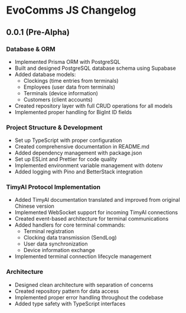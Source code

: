# EvoComms JS Changelog

## 0.0.1 (Pre-Alpha)

### Database & ORM
- Implemented Prisma ORM with PostgreSQL
- Built and designed PostgreSQL database schema using Supabase
- Added database models:
  - Clockings (time entries from terminals)
  - Employees (user data from terminals)
  - Terminals (device information)
  - Customers (client accounts)
- Created repository layer with full CRUD operations for all models
- Implemented proper handling for BigInt ID fields

### Project Structure & Development
- Set up TypeScript with proper configuration
- Created comprehensive documentation in README.md
- Added dependency management with package.json
- Set up ESLint and Prettier for code quality
- Implemented environment variable management with dotenv
- Added logging with Pino and BetterStack integration

### TimyAI Protocol Implementation
- Added TimyAI documentation translated and improved from original Chinese version
- Implemented WebSocket support for incoming TimyAI connections
- Created event-based architecture for terminal communications
- Added handlers for core terminal commands:
  - Terminal registration
  - Clocking data transmission (SendLog)
  - User data synchronization
  - Device information exchange
- Implemented terminal connection lifecycle management

### Architecture
- Designed clean architecture with separation of concerns
- Created repository pattern for data access
- Implemented proper error handling throughout the codebase
- Added type safety with TypeScript interfaces
